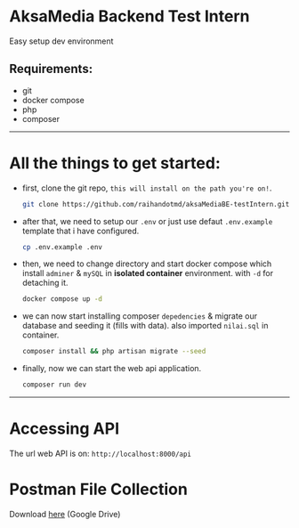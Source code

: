 # AksaMedia Backend Test Intern
Easy setup dev environment

## Requirements:
- git
- docker compose
- php
- composer

---

# All the things to get started:
- first, clone the git repo, `this will install on the path you're on!`.
  
  ```bash
  git clone https://github.com/raihandotmd/aksaMediaBE-testIntern.git RaihanAksaMedia/ && cd RaihanAksaMedia/
  ```
- after that, we need to setup our `.env` or just use defaut `.env.example` template that i have configured.
  
  ```bash
  cp .env.example .env
  ```
- then, we need to change directory and start docker compose which install `adminer` & `mySQL` in **isolated container** environment.
  with `-d` for detaching it.
  
  ```bash
  docker compose up -d
  ````

- we can now start installing composer `depedencies` & migrate our database and seeding it (fills with data).
  also imported `nilai.sql` in container.
  ```bash
  composer install && php artisan migrate --seed
  ```

- finally, now we can start the web api application.

  ```bash
  composer run dev
  ```
---

# Accessing API
The url web API is on:
`http://localhost:8000/api`

# Postman File Collection
Download [here](https://drive.google.com/file/d/18DI716O3fd_bafwTNjx5AnrS9-MM_qBP/view?usp=sharing) (Google Drive)
